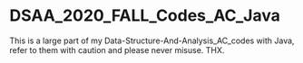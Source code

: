 # DSAA_2020_FALL_Codes_AC_Java
This is a large part of my Data-Structure-And-Analysis_AC_codes with Java, refer to them with caution and please never misuse. THX.
